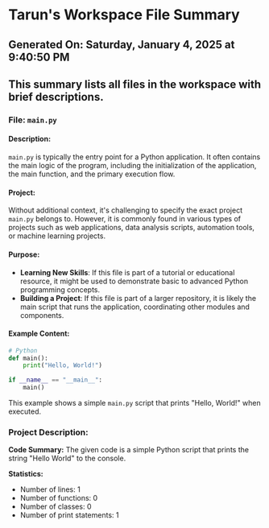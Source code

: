 # Tarun's Workspace File Summary
## Generated On: Saturday, January 4, 2025 at 9:40:50 PM
This summary lists all files in the workspace with brief descriptions.
---
### File: `main.py`

#### Description:
`main.py` is typically the entry point for a Python application. It often contains the main logic of the program, including the initialization of the application, the main function, and the primary execution flow.

#### Project:
Without additional context, it's challenging to specify the exact project `main.py` belongs to. However, it is commonly found in various types of projects such as web applications, data analysis scripts, automation tools, or machine learning projects.

#### Purpose:
- **Learning New Skills**: If this file is part of a tutorial or educational resource, it might be used to demonstrate basic to advanced Python programming concepts.
- **Building a Project**: If this file is part of a larger repository, it is likely the main script that runs the application, coordinating other modules and components.

#### Example Content:
```python
# Python
def main():
    print("Hello, World!")

if __name__ == "__main__":
    main()
```

This example shows a simple `main.py` script that prints "Hello, World!" when executed. 
### Project Description:
 **Code Summary:**
The given code is a simple Python script that prints the string "Hello World" to the console.

**Statistics:**
- Number of lines: 1
- Number of functions: 0
- Number of classes: 0
- Number of print statements: 1

